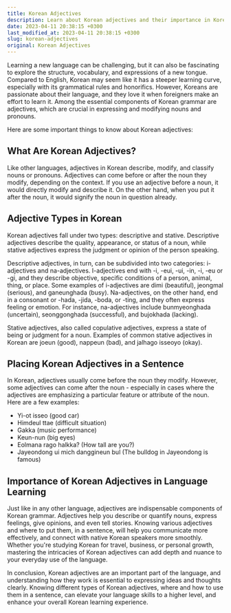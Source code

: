 ```yaml
---
title: Korean Adjectives
description: Learn about Korean adjectives and their importance in Korean language learning.
date: 2023-04-11 20:38:15 +0300
last_modified_at: 2023-04-11 20:38:15 +0300
slug: korean-adjectives
original: Korean Adjectives
---
```

Learning a new language can be challenging, but it can also be fascinating to explore the structure, vocabulary, and expressions of a new tongue. Compared to English, Korean may seem like it has a steeper learning curve, especially with its grammatical rules and honorifics. However, Koreans are passionate about their language, and they love it when foreigners make an effort to learn it. Among the essential components of Korean grammar are adjectives, which are crucial in expressing and modifying nouns and pronouns. 

Here are some important things to know about Korean adjectives:

## What Are Korean Adjectives?

Like other languages, adjectives in Korean describe, modify, and classify nouns or pronouns. Adjectives can come before or after the noun they modify, depending on the context. If you use an adjective before a noun, it would directly modify and describe it. On the other hand, when you put it after the noun, it would signify the noun in question already.

## Adjective Types in Korean

Korean adjectives fall under two types: descriptive and stative. Descriptive adjectives describe the quality, appearance, or status of a noun, while stative adjectives express the judgment or opinion of the person speaking. 

Descriptive adjectives, in turn, can be subdivided into two categories: i-adjectives and na-adjectives. I-adjectives end with -i, -eui, -ui, -in, -i, -eu or -gi, and they describe objective, specific conditions of a person, animal, thing, or place. Some examples of i-adjectives are dimi (beautiful), jeongmal (serious), and ganeunghada (busy). Na-adjectives, on the other hand, end in a consonant or -hada, -jida, -boda, or -ting, and they often express feeling or emotion. For instance, na-adjectives include bunmyeonghada (uncertain), seonggonghada (successful), and bujokhada (lacking).

Stative adjectives, also called copulative adjectives, express a state of being or judgment for a noun. Examples of common stative adjectives in Korean are joeun (good), nappeun (bad), and jalhago isseoyo (okay).

## Placing Korean Adjectives in a Sentence

In Korean, adjectives usually come before the noun they modify. However, some adjectives can come after the noun - especially in cases where the adjectives are emphasizing a particular feature or attribute of the noun. Here are a few examples: 

- Yi-ot isseo (good car)
- Himdeul ttae (difficult situation)
- Gakka (music performance)
- Keun-nun (big eyes)
- Eolmana rago halkka? (How tall are you?)
- Jayeondong ui mich danggineun bul (The bulldog in Jayeondong is famous)

## Importance of Korean Adjectives in Language Learning

Just like in any other language, adjectives are indispensable components of Korean grammar. Adjectives help you describe or quantify nouns, express feelings, give opinions, and even tell stories. Knowing various adjectives and where to put them, in a sentence, will help you communicate more effectively, and connect with native Korean speakers more smoothly. Whether you're studying Korean for travel, business, or personal growth, mastering the intricacies of Korean adjectives can add depth and nuance to your everyday use of the language. 

In conclusion, Korean adjectives are an important part of the language, and understanding how they work is essential to expressing ideas and thoughts clearly. Knowing different types of Korean adjectives, where and how to use them in a sentence, can elevate your language skills to a higher level, and enhance your overall Korean learning experience.